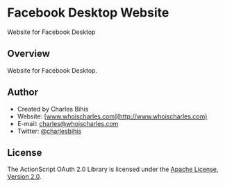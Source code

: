 # Facebook Desktop Website

Website for Facebook Desktop

## Overview

Website for Facebook Desktop.

## Author

* Created by Charles Bihis
* Website: [www.whoischarles.com](http://www.whoischarles.com)
* E-mail: [charles@whoischarles.com](mailto:charles@whoischarles.com)
* Twitter: [@charlesbihis](http://www.twitter.com/charlesbihis)

## License

The ActionScript OAuth 2.0 Library is licensed under the [Apache License, Version 2.0](http://www.apache.org/licenses/LICENSE-2.0).